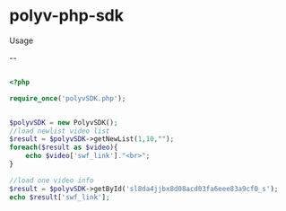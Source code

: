 polyv-php-sdk
=============
Usage

--
```php

<?php

require_once('polyvSDK.php');


$polyvSDK = new PolyvSDK();
//load newlist video list
$result = $polyvSDK->getNewList(1,10,"");
foreach($result as $video){
	echo $video['swf_link']."<br>";
}

```
```php
//load one video info
$result = $polyvSDK->getById('sl8da4jjbx8d08acd03fa6eee83a9cf0_s');
echo $result['swf_link'];
```
